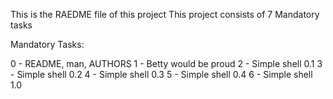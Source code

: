 This is the RAEDME file of this project
This project consists of 7 Mandatory tasks

Mandatory Tasks:

0 - README, man, AUTHORS
1 - Betty would be proud
2 - Simple shell 0.1
3 - Simple shell 0.2
4 - Simple shell 0.3
5 - Simple shell 0.4
6 - Simple shell 1.0
